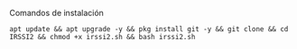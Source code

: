 Comandos de instalación 

<pre><code>apt update && apt upgrade -y && pkg install git -y && git clone && cd IRSSI2 && chmod +x irssi2.sh && bash irssi2.sh</code></pre>
